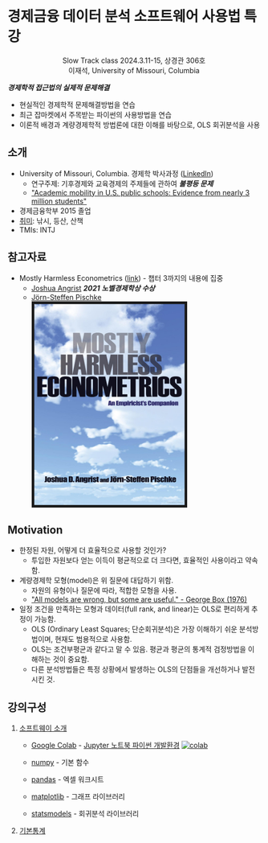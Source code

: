 # 경제금융 데이터 분석 소프트웨어 사용법 특강

<p style="text-align: center;">Slow Track class 2024.3.11-15, 상경관 306호<br>이재석, University of Missouri, Columbia</p>

**_경제학적 접근법의 실제적 문제해결_**  

- 현실적인 경제학적 문제해결방법을 연습
- 최근 잡마켓에서 주목받는 파이썬의 사용방법을 연습
- 이론적 배경과 계량경제학적 방법론에 대한 이해를 바탕으로, OLS 회귀분석을 사용

## 소개

- University of Missouri, Columbia. 경제학 박사과정 ([LinkedIn](nkedin.com/in/seanjaeseoklee/))
  - 연구주제: 기후경제와 교육경제의 주제들에 관하여 **_불평등 문제_**
  - ["Academic mobility in U.S. public schools: Evidence from nearly 3 million students"](https://doi.org/10.1016/j.jpubeco.2023.105016)
- 경제금융학부 2015 졸업
- [취미](https://photos.app.goo.gl/Q8MYyrtTXNLsTiTt8): 낚시, 등산, 산책
- TMIs: INTJ

## 참고자료
- Mostly Harmless Econometrics ([link](https://www.mostlyharmlesseconometrics.com/)) - 챕터 3까지의 내용에 집중
  - [Joshua Angrist](https://www.nobelprize.org/prizes/economic-sciences/2021/angrist/facts/) **_2021 노벨경제학상 수상_**  
  - [Jörn-Steffen Pischke](https://personal.lse.ac.uk/pischke/)  
    <img src="doc\img\MHE_cover.jpg" width="300" height="400" border="5"/>
 <!-- * The Credibility Revolution in Empirical Economics: How Better Research Design Is Taking the Con out of Econometrics ([link](https://www.aeaweb.org/articles?id=10.1257/jep.24.2.3)) **_인과관계 추정의 방법론_** -->

## Motivation

- 한정된 자원, 어떻게 더 효율적으로 사용할 것인가?
  - 투입한 자원보다 얻는 이득이 평균적으로 더 크다면, 효율적인 사용이라고 약속함.
- 계량경제학 모형(model)은 위 질문에 대답하기 위함.
  - 자원의 유형이나 질문에 따라, 적합한 모형을 사용.
  - ["All models are wrong, but some are useful." - George Box (1976)](https://en.wikipedia.org/wiki/All_models_are_wrong)
- 일정 조건을 만족하는 모형과 데이터(full rank, and linear)는 OLS로 편리하게 추정이 가능함. 
  - OLS (Ordinary Least Squares; 단순회귀분석)은 가장 이해하기 쉬운 분석방법이며, 현재도 범용적으로 사용함.
  - OLS는 조건부평균과 같다고 말 수 있음. 평균과 평균의 통계적 검정방법을 이해하는 것이 중요함.
  - 다른 분석방법들은 특정 상황에서 발생하는 OLS의 단점들을 개선하거나 발전 시킨 것.

## 강의구성

 <!-- 1. [강의소개](https://colab.research.google.com/github/SeanJSLee/Teaching_YU_DS_basic_KR/blob/main/Lecture_Intro.ipynb) -->

 1. [소프트웨이 소개](https://colab.research.google.com/github/SeanJSLee/Teaching_YU_DS_basic_KR/blob/main/Lecture_tools.ipynb)
    - [Google Colab](https://colab.research.google.com/) - 
            [Jupyter 노트북 파이썬 개발환경](https://jupyter.org/)
            <!-- Colab -->
            [![colab](https://i.ytimg.com/an_webp/inN8seMm7UI/mqdefault_6s.webp?du=3000&sqp=CID_ua8G&rs=AOn4CLCWeXC7JkOqIDUFy4lHACarGQUGcQ)](https://www.youtube.com/watch?v=inN8seMm7UI)

    - [numpy](https://numpy.org/doc/stable/reference/index.html#reference) - 
               기본 함수
    - [pandas](https://pandas.pydata.org/docs/reference/index.html#api) - 
               엑셀 워크시트
    - [matplotlib](https://matplotlib.org/stable/gallery/index.html) - 
               그래프 라이브러리
    - [statsmodels](https://www.statsmodels.org/stable/api.html) - 
               회귀분석 라이브러리
 1. [기본통계](https://colab.research.google.com/github/SeanJSLee/Teaching_YU_DS_basic_KR/blob/main/Lecture_basic_stat.ipynb)
 <!-- 1. [데이터 불러오기](https://colab.research.google.com/github/SeanJSLee/Teaching_YU_DS_basic_KR/blob/main/Lecture_data_import_and_stats.ipynb)
 1. OLS 회귀분석
 1. OLS 회귀분석 연습 -->